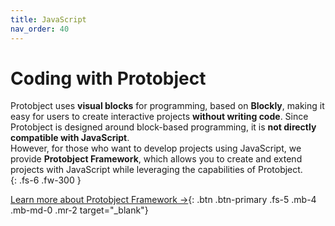 ```yaml
---
title: JavaScript
nav_order: 40
---
```


# Coding with Protobject  

Protobject uses **visual blocks** for programming, based on **Blockly**, making it easy for users to create interactive projects **without writing code**. Since Protobject is designed around block-based programming, it is **not directly compatible with JavaScript**.  
However, for those who want to develop projects using JavaScript, we provide **Protobject Framework**, which allows you to create and extend projects with JavaScript while leveraging the capabilities of Protobject.  
{: .fs-6 .fw-300 }

[Learn more about Protobject Framework →](https://framework.protobject.com){: .btn .btn-primary .fs-5 .mb-4 .mb-md-0 .mr-2 target="_blank"}


